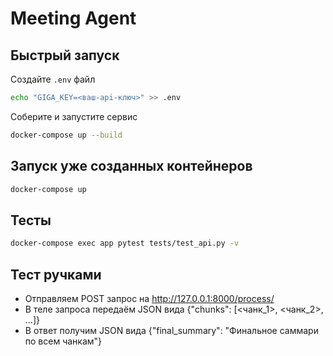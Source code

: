 # Meeting Agent

## Быстрый запуск

Создайте `.env` файл
```bash
echo "GIGA_KEY=<ваш-api-ключ>" >> .env
```

Соберите и запустите сервис

```bash
docker-compose up --build
```

## Запуск уже созданных контейнеров

```bash
docker-compose up
```

## Тесты
```bash
docker-compose exec app pytest tests/test_api.py -v
```

## Тест ручками
* Отправляем POST запрос на http://127.0.0.1:8000/process/
* В теле запроса передаём JSON вида {"chunks": [<чанк_1>, <чанк_2>, ...]}
* В ответ получим JSON вида {"final_summary": "Финальное саммари по всем чанкам"}